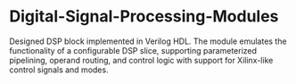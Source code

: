 # Digital-Signal-Processing-Modules
Designed DSP block implemented in Verilog HDL. The module emulates the functionality of a configurable DSP slice, supporting parameterized pipelining, operand routing, and control logic with support for Xilinx-like control signals and modes.
